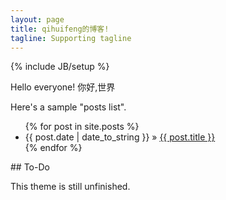 ```yaml
---
layout: page
title: qihuifeng的博客!
tagline: Supporting tagline
---
```

{% include JB/setup %}

Hello everyone! 你好,世界

Here's a sample "posts list".

<ul class="posts">
  {% for post in site.posts %}
    <li><span>{{ post.date | date_to_string }}</span> &raquo; <a href="{{ BASE_PATH }}{{ post.url }}">{{ post.title }}</a></li>
  {% endfor %}
</ul>
## To-Do

This theme is still unfinished.


